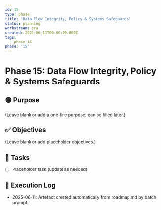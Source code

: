 ```yaml
---
id: 15
type: phase
title: 'Data Flow Integrity, Policy & Systems Safeguards'
status: planning
workstream: ora
created: 2025-06-11T00:00:00.000Z
tags:
  - phase-15
phase: '15'
---
```


# Phase 15: Data Flow Integrity, Policy & Systems Safeguards

## 🟢 Purpose

(Leave blank or add a one-line purpose; can be filled later.)

## ✅ Objectives

(Leave blank or add placeholder objectives.)

## 🔨 Tasks

- [ ] Placeholder task (update as needed)

## 🧾 Execution Log

- 2025-06-11: Artefact created automatically from roadmap.md by batch prompt.

